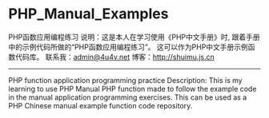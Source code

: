 PHP_Manual_Examples
===================
PHP函数应用编程练习
说明：这是本人在学习使用《PHP中文手册》时,
跟着手册中的示例代码所做的“PHP函数应用编程练习”。
这可以作为PHP中文手册示例函数代码库。
联系我：admin@4u4v.net
博客：http://shuimu.js.cn
*********************************************
PHP function application programming practice
Description: This is my learning to use PHP Manual
PHP function made ​​to follow the example code in the manual application programming exercises.
This can be used as a PHP Chinese manual example function code repository.
